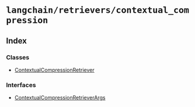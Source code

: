 `langchain/retrievers/contextual_compression`
=============================================

Index[​](#index "Direct link to Index")
---------------------------------------

### Classes[​](#classes "Direct link to Classes")

*   [ContextualCompressionRetriever](/docs/api/retrievers_contextual_compression/classes/ContextualCompressionRetriever)

### Interfaces[​](#interfaces "Direct link to Interfaces")

*   [ContextualCompressionRetrieverArgs](/docs/api/retrievers_contextual_compression/interfaces/ContextualCompressionRetrieverArgs)